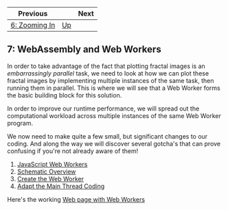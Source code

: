 | Previous | | Next
|---|---|---
| [6: Zooming In](../06%20Zoom%20Image/) | [Up](../) | 

## 7: WebAssembly and Web Workers

In order to take advantage of the fact that plotting fractal images is an *embarrassingly parallel* task, we need to look at how we can plot these fractal images by implementing multiple instances of the same task, then running them in parallel.  This is where we will see that a Web Worker forms the basic building block for this solution.

In order to improve our runtime performance, we will spread out the computational workload across multiple instances of the same Web Worker program.
  
We now need to make quite a few small, but significant changes to our coding.  And along the way we will discover several gotcha's that can prove confusing if you're not already aware of them!

1. [JavaScript Web Workers](./01/)
1. [Schematic Overview](./02/)
1. [Create the Web Worker](./03/)
1. [Adapt the Main Thread Coding](./04/)

Here's the working [Web page with Web Workers](./mb-julia-set.html)